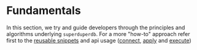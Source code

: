 # Fundamentals

In this section, we try and guide developers through the principles and algorithms underlying `superduperdb`.
For a more "how-to" approach refer first to the [reusable snippets](../reusable_snippets/) and api usage ([connect](../connect_api), [apply](../apply_api) and [execute](../execute_api/))